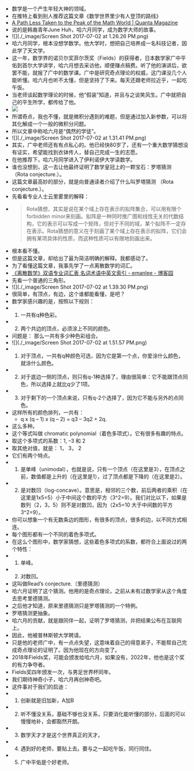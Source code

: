 - 数学是一个产生年轻大神的领域。
- 在推特上看到别人推荐这篇文章《数学世界里少有人登顶的路线》
- [A Path Less Taken to the Peak of the Math World | Quanta Magazine](https://www.quantamagazine.org/a-path-less-taken-to-the-peak-of-the-math-world-20170627/?from=timeline&isappinstalled=0)
- 说的是韩裔青年June Huh，哈六月同学，成为数学大师的故事。
- ![](./_image/Screen Shot 2017-07-02 at 1.26.26 PM.png)
- 哈六月同学，根本没想学数学。他大学时，想把自己培养成一名科技记者，因此学了天文学。
- 这一年，数学界的诺贝尔奖菲尔茨奖（Fields）的获得者，日本数学家广中平佑到首尔大学讲学，哈六月想去采访他，顺便赚点稿费。听了他的演讲后，欲罢不能，就报了广中的数学课。广中是研究奇点理论的权威，这门课没几个人能听懂。哈六月也听不太懂，但是坚持了下来。每天还跟老师拉近乎，一起吃午饭。
- 当老师谈起数学理论的时候，他“假装”知道，并且与之谈笑风生。广中就把自己的平生所学，都传给了他。
- ![](./_image/pic01.gif)
- 所谓奇点，我也不懂，就是微积分遇到的难题，但是通过加入新参数，可以将其化解成一个一般的微积分问题。
- 所以文章中称哈六月是“偶然的学徒”。
- ![](./_image/Screen Shot 2017-07-02 at 1.31.41 PM.png)
- 其实，广中老师还有有点私心的。他已经快80岁了，还有一个重大数学猜想没有证实，希望能找到衣钵传人，替自己完成一生的志愿。
- 在他推荐下，哈六月同学进入了伊利诺伊大学读数学。
- 谁也没想到，这一去让他最终证明了数学皇冠上的一颗宝石：罗塔猜测 （Rota conjecture.）。
- 这篇文章最高妙的部分，就是向普通读者介绍了什么叫罗塔猜测 （Rota conjecture.）。
- 先看看专业人士云里雾里的解释：
- > Rota猜想，其实是说在某个域上存在表示的拟阵集合，可以用有限个forbidden minor来刻画。拟阵是一种同时推广图和线性无关的代数结构，它的表示可以写成一个矩阵，但对于不同的域，某个拟阵不一定存在表示。Rota猜想的意义在于刻画了某个域上存在表示的拟阵，它们会拥有某项具体的性质，而这种性质可以有限地刻画出来。
- 根本看不懂。
- 但是这篇文章，却给出了最为简洁明确的解释。我都感动了。
- 为了看懂这篇文章，我事先学了一点离散数学的词汇。
- [《离散数学》双语专业词汇表 名词术语中英文索引 - emanlee - 博客园](http://www.cnblogs.com/emanlee/archive/2011/01/31/1948337.html)
- 先看一个普通的三角形。
- ![](./_image/Screen Shot 2017-07-02 at 1.39.30 PM.png)
- 很简单，有顶点，有边，这个谁都能看懂，是吧？
- 数学家感兴趣的是，按照以下规则：
- 1. 一共有q种色彩。
- 2. 两个共边的顶点，必须涂上不同的颜色。
- 问题是： 那么一共有多少种色彩组合。
- ![](./_image/Screen Shot 2017-07-02 at 1.51.57 PM.png)
- 1. 对于顶点，一共有q种颜色可选，因为它是第一个点，你爱涂什么颜色，就涂什么颜色。
- 2. 对于底边一侧的顶点，则只有q-1种选择了，理由很简单：它不能跟顶点同色，所以选择上就比q少了1项。
- 3. 对于剩下的一个顶点来说，只有q-2个选择了，因为它不能与另外的点同色。
- 这样所有的颜色排列，一共有：
    - q x (q – 1) x (q – 2) = q3 – 3q2 + 2q.
- 这么多种。
- 这个等式叫做 chromatic polynomial（着色多项式）。它有很多有趣的特点。
- 取这个多项式的系数：1, –3 和 2
- 取其绝对值，就是： 1， 3， 2
- 它们有两个特点。
- 1. 是单峰（unimodal），也就是说，只有一个顶点（在这里是3），在顶点之前，数值都是上升的（在这里是1），过了顶点都是下降的（在这里是2）。
- 2. 是对数凹（log-concave）。意思是，相邻的三个数，前后两者的乘积（在这里是1x5=5）小于中间这个数的平方（3^2=9）。我们对比以下，如果是数列（2，3，5）则不是对数凹，因为（2x5=10 大于中间数的平方 3^2=9）。
- 你可以想象一个有无数条边的图形，有很多的顶点，很多的边，以不同方式相连。
- 每个图形都有一个不同的着色多项式。
- 在这么个图形中，数学家猜想，这些着色多项式的系数，都符合上面说过的两个特性：
- 1. 单峰。
- 2. 对数凹。
- 这叫做Read’s conjecture.（里德猜测）
- 哈六月证明了这个猜测。他用的是奇点理论，之前从未有过数学家从这个角度去思考里德猜测。
- 之后他才知道，原来里德猜测只是罗塔猜测的一个特例。
- 罗塔猜测更抽象。
- 哈六月的贡献，就是跟同伴一起，证明了罗塔猜测，并把结果公布在互联网上。
- 因此，他被普林斯顿大学聘请。
- 只是他的老师广中，有一点点失望，这意味着自己的得意弟子，不能帮自己完成奇点理论的证明了。因为他现在的方向变了。
- 2018年Fields奖，可能会颁发给哈六月，如果没有，2022年，他也是这个奖的有力争夺者。
- Fields奖四年颁发一次，与男足世界杯同年。
- 我们期待神奇小子，哈六月再创神奇吧。
- 这件事对于我们的启迪：
- 1. 创新就是旧加新，A加B
- 2. 听不懂没关系，基础不够也没关系，只要消化能听懂的部分，后面的可以慢慢地补，会都豁然开朗。
- 3. 数学天才才是这个世界真正的天才。
- 4. 遇到好的老师，要贴上去。要与之一起吃午饭，同行同住。
- 5. 广中平佑是个好老师。

